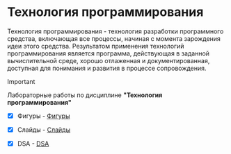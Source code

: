 # Технология программирования
Технология программирования - технология разработки программного средства, включающая все процессы, начиная с момента зарождения идеи этого средства. Результатом применения технологий программирования является программа, действующая в заданной вычислительной среде, хорошо отлаженная и документированная, доступная для понимания и развития в процессе сопровождения.

> [!IMPORTANT]
> Лабораторные работы по дисциплине __"Технология программирования"__

- [x] Фигуры - [Фигуры](https://github.com/h3raD/-figures-with-decor)
- [x] Слайды - [Слайды](https://github.com/h3raD/Slide-Iterator)
- [x] DSA - [DSA](https://github.com/h3raD/Demonstration-of-data-structures)


